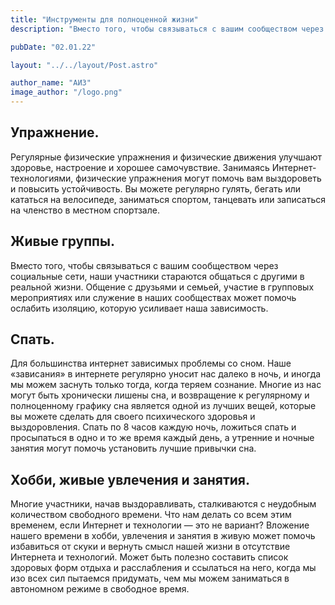 ```yaml
---
title: "Инструменты для полноценной жизни"
description: "Вместо того, чтобы связываться с вашим сообществом через социальные сети, наши участники стараются общаться с другими в реальной жизни. Общение с друзьями и семьей, участие в групповых мероприятиях или служение в наших сообществах может помочь ослабить изоляцию, которую усиливает наша зависимость."

pubDate: "02.01.22"

layout: "../../layout/Post.astro"

author_name: "АИЗ"
image_author: "/logo.png"
---
```


## Упражнение.

Регулярные физические упражнения и физические движения улучшают здоровье, настроение и хорошее самочувствие. Занимаясь Интернет-технологиями, физические упражнения могут помочь вам выздороветь и повысить устойчивость. Вы можете регулярно гулять, бегать или кататься на велосипеде, заниматься спортом, танцевать или записаться на членство в местном спортзале.

## Живые группы.

Вместо того, чтобы связываться с вашим сообществом через социальные сети, наши участники стараются общаться с другими в реальной жизни. Общение с друзьями и семьей, участие в групповых мероприятиях или служение в наших сообществах может помочь ослабить изоляцию, которую усиливает наша зависимость.

## Спать.

Для большинства интернет зависимых проблемы со сном. Наше «зависания» в интернете регулярно уносит нас далеко в ночь, и иногда мы можем заснуть только тогда, когда теряем сознание. Многие из нас могут быть хронически лишены сна, и возвращение к регулярному и полноценному графику сна является одной из лучших вещей, которые вы можете сделать для своего психического здоровья и выздоровления. Спать по 8 часов каждую ночь, ложиться спать и просыпаться в одно и то же время каждый день, а утренние и ночные занятия могут помочь установить лучшие привычки сна.

## Хобби, живые увлечения и занятия.

Многие участники, начав выздоравливать, сталкиваются с неудобным количеством свободного времени. Что нам делать со всем этим временем, если Интернет и технологии — это не вариант? Вложение нашего времени в хобби, увлечения и занятия в живую может помочь избавиться от скуки и вернуть смысл нашей жизни в отсутствие Интернета и технологий. Может быть полезно составить список здоровых форм отдыха и расслабления и ссылаться на него, когда мы изо всех сил пытаемся придумать, чем мы можем заниматься в автономном режиме в свободное время.